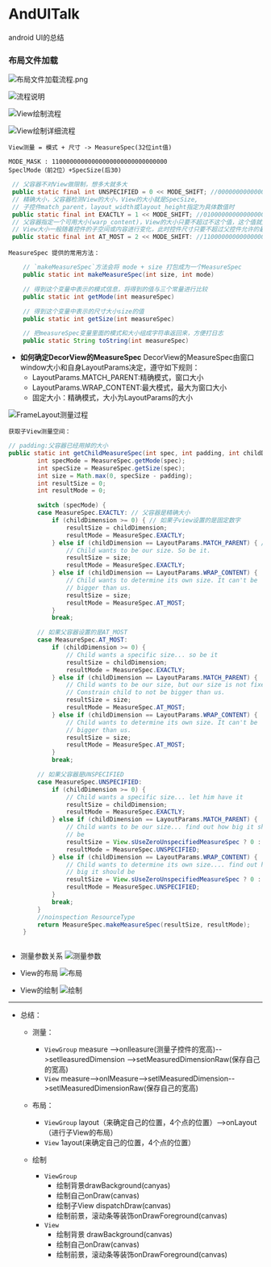 # AndUITalk
android UI的总结

### 布局文件加载

![布局文件加载流程.png](./images/README-1629794485830.png)

![流程说明](./images/README-1629794603062.png)

![View绘制流程](./images/README-1629794765987.png)

![View绘制详细流程](./images/README-1629794928964.png)

    View测量 = 模式 + 尺寸 -> MeasureSpec(32位int值)

    MODE_MASK : 11000000000000000000000000000000
    SpeclMode（前2位）+SpecSize(后30)

   ```java
    // 父容器不对View做限制，想多大就多大
    public static final int UNSPECIFIED = 0 << MODE_SHIFT; //00000000000000000000000000000000
    // 精确大小，父容器检测View的大小，View的大小就是SpecSize, 
    // 子控件match_parent，layout_width或layout_height指定为具体数值时
    public static final int EXACTLY = 1 << MODE_SHIFT; //01000000000000000000000000000000
    // 父容器指定一个可用大小(warp_content)，View的大小只要不超过不这个值，这个值就是MeasureSpec的size
    // View大小一般随着控件的子空间或内容进行变化，此时控件尺寸只要不超过父控件允许的最大尺寸即可。因此，此时的mode是AT_MOST，size给出了父控件允许的最大尺寸
    public static final int AT_MOST = 2 << MODE_SHIFT: //11000000000000000000000000000000

```
    MeasureSpec 提供的常用方法：
```java
    // `makeMeasureSpec`方法会将 mode + size 打包成为一个MeasureSpec
    public static int makeMeasureSpec(int size, int mode)

    // 得到这个变量中表示的模式信息，将得到的值与三个常量进行比较
    public static int getMode(int measureSpec)

    // 得到这个变量中表示的尺寸大小size的值
    public static int getSize(int measureSpec)

    // 把measureSpec变量里面的模式和大小组成字符串返回来，方便打日志
    public static String toString(int measureSpec)
```

* **如何确定DecorView的MeasureSpec**
DecorView的MeasureSpec由窗口window大小和自身LayoutParams决定，遵守如下规则：
  * LayoutParams.MATCH_PARENT:精确模式，窗口大小
  * LayoutParams.WRAP_CONTENT:最大模式，最大为窗口大小
  * 固定大小：精确模式，大小为LayoutParams的大小

![FrameLayout测量过程](./images/README-1629797958433.png)

    获取子View测量空间：
```java
// padding:父容器已经用掉的大小
public static int getChildMeasureSpec(int spec, int padding, int childDimension) {
        int specMode = MeasureSpec.getMode(spec);
        int specSize = MeasureSpec.getSize(spec);
        int size = Math.max(0, specSize - padding);
        int resultSize = 0;
        int resultMode = 0;

        switch (specMode) {
        case MeasureSpec.EXACTLY: // 父容器是精确大小
            if (childDimension >= 0) { // 如果子view设置的是固定数字
                resultSize = childDimension;
                resultMode = MeasureSpec.EXACTLY;
            } else if (childDimension == LayoutParams.MATCH_PARENT) { // 如果子view是MATCH_PARENT
                // Child wants to be our size. So be it.
                resultSize = size;
                resultMode = MeasureSpec.EXACTLY;
            } else if (childDimension == LayoutParams.WRAP_CONTENT) { 
                // Child wants to determine its own size. It can't be
                // bigger than us.
                resultSize = size;
                resultMode = MeasureSpec.AT_MOST;
            }
            break;

        // 如果父容器设置的是AT_MOST
        case MeasureSpec.AT_MOST:
            if (childDimension >= 0) {
                // Child wants a specific size... so be it
                resultSize = childDimension;
                resultMode = MeasureSpec.EXACTLY;
            } else if (childDimension == LayoutParams.MATCH_PARENT) {
                // Child wants to be our size, but our size is not fixed.
                // Constrain child to not be bigger than us.
                resultSize = size;
                resultMode = MeasureSpec.AT_MOST;
            } else if (childDimension == LayoutParams.WRAP_CONTENT) {
                // Child wants to determine its own size. It can't be
                // bigger than us.
                resultSize = size;
                resultMode = MeasureSpec.AT_MOST;
            }
            break;

        // 如果父容器是UNSPECIFIED
        case MeasureSpec.UNSPECIFIED:
            if (childDimension >= 0) {
                // Child wants a specific size... let him have it
                resultSize = childDimension;
                resultMode = MeasureSpec.EXACTLY;
            } else if (childDimension == LayoutParams.MATCH_PARENT) {
                // Child wants to be our size... find out how big it should
                // be
                resultSize = View.sUseZeroUnspecifiedMeasureSpec ? 0 : size;
                resultMode = MeasureSpec.UNSPECIFIED;
            } else if (childDimension == LayoutParams.WRAP_CONTENT) {
                // Child wants to determine its own size.... find out how
                // big it should be
                resultSize = View.sUseZeroUnspecifiedMeasureSpec ? 0 : size;
                resultMode = MeasureSpec.UNSPECIFIED;
            }
            break;
        }
        //noinspection ResourceType
        return MeasureSpec.makeMeasureSpec(resultSize, resultMode);
    }
    
```
* 测量参数关系
![测量参数](./images/README-1629799234789.png)

* View的布局
    ![布局](./images/README-1629799951010.png)

* View的绘制
    ![绘制](./images/README-1629800163529.png)
---
* 总结：
    * 测量：
        * `ViewGroup`  measure -->onlleasure(测量子控件的宽高)-->setlleasuredDimension -->setMeasuredDimensionRaw(保存自己的宽高)
        * `View`  measure-->onlMeasure-->setlMeasuredDimension-->setlMeasuredDimensionRaw(保存自己的宽高)

    * 布局：
        * `ViewGroup` layout（来确定自己的位置，4个点的位置）-->onLayout（进行子View的布局）
        * `View` 1ayout(来确定自己的位置，4个点的位置）

    * 绘制
        * `ViewGroup`
            * 绘制背景drawBackground(canyas)
            * 绘制自己onDraw(canvas)
            * 绘制子View dispatchDraw(canvas)
            * 绘制前景，滚动条等装饰onDrawForeground(canvas)
        * `View`
            * 绘制背景 drawBackground(canvas)
            * 绘制自己onDraw(canvas)
            * 绘制前景，滚动条等装饰onDrawForeground(canvas)


